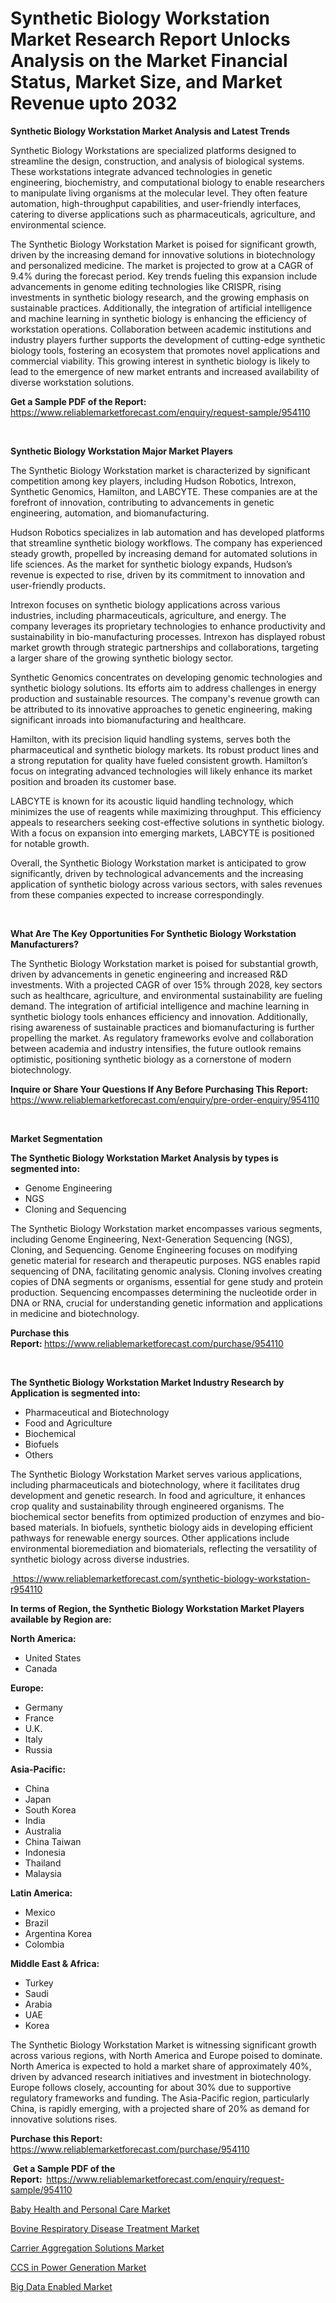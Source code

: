 <p><h1>Synthetic Biology Workstation Market Research Report Unlocks Analysis on the Market Financial Status, Market Size, and Market Revenue upto 2032</h1></p><p><strong>Synthetic Biology Workstation Market Analysis and Latest Trends</strong></p>
<p><p>Synthetic Biology Workstations are specialized platforms designed to streamline the design, construction, and analysis of biological systems. These workstations integrate advanced technologies in genetic engineering, biochemistry, and computational biology to enable researchers to manipulate living organisms at the molecular level. They often feature automation, high-throughput capabilities, and user-friendly interfaces, catering to diverse applications such as pharmaceuticals, agriculture, and environmental science.</p><p>The Synthetic Biology Workstation Market is poised for significant growth, driven by the increasing demand for innovative solutions in biotechnology and personalized medicine. The market is projected to grow at a CAGR of 9.4% during the forecast period. Key trends fueling this expansion include advancements in genome editing technologies like CRISPR, rising investments in synthetic biology research, and the growing emphasis on sustainable practices. Additionally, the integration of artificial intelligence and machine learning in synthetic biology is enhancing the efficiency of workstation operations. Collaboration between academic institutions and industry players further supports the development of cutting-edge synthetic biology tools, fostering an ecosystem that promotes novel applications and commercial viability. This growing interest in synthetic biology is likely to lead to the emergence of new market entrants and increased availability of diverse workstation solutions.</p></p>
<p><strong>Get a Sample PDF of the Report:&nbsp;</strong> <a href="https://www.reliablemarketforecast.com/enquiry/request-sample/954110?utm_campaign=1998&utm_medium=2&utm_source=Github&utm_content=ia&utm_term=07032025&utm_id=synthetic-biology-workstation">https://www.reliablemarketforecast.com/enquiry/request-sample/954110</a></p>
<p>&nbsp;</p>
<p><strong>Synthetic Biology Workstation Major Market Players</strong></p>
<p><p>The Synthetic Biology Workstation market is characterized by significant competition among key players, including Hudson Robotics, Intrexon, Synthetic Genomics, Hamilton, and LABCYTE. These companies are at the forefront of innovation, contributing to advancements in genetic engineering, automation, and biomanufacturing.</p><p>Hudson Robotics specializes in lab automation and has developed platforms that streamline synthetic biology workflows. The company has experienced steady growth, propelled by increasing demand for automated solutions in life sciences. As the market for synthetic biology expands, Hudson’s revenue is expected to rise, driven by its commitment to innovation and user-friendly products.</p><p>Intrexon focuses on synthetic biology applications across various industries, including pharmaceuticals, agriculture, and energy. The company leverages its proprietary technologies to enhance productivity and sustainability in bio-manufacturing processes. Intrexon has displayed robust market growth through strategic partnerships and collaborations, targeting a larger share of the growing synthetic biology sector.</p><p>Synthetic Genomics concentrates on developing genomic technologies and synthetic biology solutions. Its efforts aim to address challenges in energy production and sustainable resources. The company's revenue growth can be attributed to its innovative approaches to genetic engineering, making significant inroads into biomanufacturing and healthcare.</p><p>Hamilton, with its precision liquid handling systems, serves both the pharmaceutical and synthetic biology markets. Its robust product lines and a strong reputation for quality have fueled consistent growth. Hamilton’s focus on integrating advanced technologies will likely enhance its market position and broaden its customer base.</p><p>LABCYTE is known for its acoustic liquid handling technology, which minimizes the use of reagents while maximizing throughput. This efficiency appeals to researchers seeking cost-effective solutions in synthetic biology. With a focus on expansion into emerging markets, LABCYTE is positioned for notable growth.</p><p>Overall, the Synthetic Biology Workstation market is anticipated to grow significantly, driven by technological advancements and the increasing application of synthetic biology across various sectors, with sales revenues from these companies expected to increase correspondingly.</p></p>
<p>&nbsp;</p>
<p><strong>What Are The Key Opportunities For Synthetic Biology Workstation Manufacturers?</strong></p>
<p><p>The Synthetic Biology Workstation market is poised for substantial growth, driven by advancements in genetic engineering and increased R&D investments. With a projected CAGR of over 15% through 2028, key sectors such as healthcare, agriculture, and environmental sustainability are fueling demand. The integration of artificial intelligence and machine learning in synthetic biology tools enhances efficiency and innovation. Additionally, rising awareness of sustainable practices and biomanufacturing is further propelling the market. As regulatory frameworks evolve and collaboration between academia and industry intensifies, the future outlook remains optimistic, positioning synthetic biology as a cornerstone of modern biotechnology.</p></p>
<p><strong>Inquire or Share Your Questions If Any Before Purchasing This Report:</strong> <a href="https://www.reliablemarketforecast.com/enquiry/pre-order-enquiry/954110?utm_campaign=1998&utm_medium=2&utm_source=Github&utm_content=ia&utm_term=07032025&utm_id=synthetic-biology-workstation">https://www.reliablemarketforecast.com/enquiry/pre-order-enquiry/954110</a></p>
<p>&nbsp;</p>
<p><strong>Market Segmentation</strong></p>
<p><strong>The Synthetic Biology Workstation Market Analysis by types is segmented into:</strong></p>
<p><ul><li>Genome Engineering</li><li>NGS</li><li>Cloning and Sequencing</li></ul></p>
<p><p>The Synthetic Biology Workstation market encompasses various segments, including Genome Engineering, Next-Generation Sequencing (NGS), Cloning, and Sequencing. Genome Engineering focuses on modifying genetic material for research and therapeutic purposes. NGS enables rapid sequencing of DNA, facilitating genomic analysis. Cloning involves creating copies of DNA segments or organisms, essential for gene study and protein production. Sequencing encompasses determining the nucleotide order in DNA or RNA, crucial for understanding genetic information and applications in medicine and biotechnology.</p></p>
<p><strong>Purchase this Report:&nbsp;</strong><a href="https://www.reliablemarketforecast.com/purchase/954110?utm_campaign=1998&utm_medium=2&utm_source=Github&utm_content=ia&utm_term=07032025&utm_id=synthetic-biology-workstation">https://www.reliablemarketforecast.com/purchase/954110</a></p>
<p>&nbsp;</p>
<p><strong>The Synthetic Biology Workstation Market Industry Research by Application is segmented into:</strong></p>
<p><ul><li>Pharmaceutical and Biotechnology</li><li>Food and Agriculture</li><li>Biochemical</li><li>Biofuels</li><li>Others</li></ul></p>
<p><p>The Synthetic Biology Workstation Market serves various applications, including pharmaceuticals and biotechnology, where it facilitates drug development and genetic research. In food and agriculture, it enhances crop quality and sustainability through engineered organisms. The biochemical sector benefits from optimized production of enzymes and bio-based materials. In biofuels, synthetic biology aids in developing efficient pathways for renewable energy sources. Other applications include environmental bioremediation and biomaterials, reflecting the versatility of synthetic biology across diverse industries.</p></p>
<p><a href="https://www.reliablemarketforecast.com/synthetic-biology-workstation-r954110?utm_campaign=1998&utm_medium=2&utm_source=Github&utm_content=ia&utm_term=07032025&utm_id=synthetic-biology-workstation">&nbsp;https://www.reliablemarketforecast.com/synthetic-biology-workstation-r954110</a></p>
<p><strong>In terms of Region, the Synthetic Biology Workstation Market Players available by Region are:</strong></p>
<p>
    <p> <strong> North America: </strong>
        <ul>
            <li>United States</li>
            <li>Canada</li>
        </ul>
        </p> 
    <p> <strong> Europe: </strong>
        <ul>
            <li>Germany</li>
            <li>France</li>
            <li>U.K.</li>
            <li>Italy</li>
            <li>Russia</li>
        </ul>
        </p> 
    <p> <strong> Asia-Pacific: </strong>
        <ul>
            <li>China</li>
            <li>Japan</li>
            <li>South Korea</li>
            <li>India</li>
            <li>Australia</li>
            <li>China Taiwan</li>
            <li>Indonesia</li>
            <li>Thailand</li>
            <li>Malaysia</li>
        </ul>
        </p> 
    <p> <strong> Latin America: </strong>
        <ul>
            <li>Mexico</li>
            <li>Brazil</li>
            <li>Argentina Korea</li>
            <li>Colombia</li>
        </ul>
        </p> 
    <p> <strong> Middle East & Africa: </strong>
        <ul>
            <li>Turkey</li>
            <li>Saudi</li>
            <li>Arabia</li>
            <li>UAE</li>
            <li>Korea</li>
        </ul>
    </p>
    </p>
<p><p>The Synthetic Biology Workstation Market is witnessing significant growth across various regions, with North America and Europe poised to dominate. North America is expected to hold a market share of approximately 40%, driven by advanced research initiatives and investment in biotechnology. Europe follows closely, accounting for about 30% due to supportive regulatory frameworks and funding. The Asia-Pacific region, particularly China, is rapidly emerging, with a projected share of 20% as demand for innovative solutions rises.</p></p>
<p><strong>Purchase this Report: </strong><a href="https://www.reliablemarketforecast.com/purchase/954110?utm_campaign=1998&utm_medium=2&utm_source=Github&utm_content=ia&utm_term=07032025&utm_id=synthetic-biology-workstation">https://www.reliablemarketforecast.com/purchase/954110</a></p>
<p>&nbsp;<strong>Get a Sample PDF of the Report:&nbsp;&nbsp;</strong><a href="https://www.reliablemarketforecast.com/enquiry/request-sample/954110?utm_campaign=1998&utm_medium=2&utm_source=Github&utm_content=ia&utm_term=07032025&utm_id=synthetic-biology-workstation">https://www.reliablemarketforecast.com/enquiry/request-sample/954110</a></p>
<p><strong></strong></p>
<p><p><a href="https://github.com/omduthkevork/Market-Research-Report-List-1/blob/main/baby-health-and-personal-care-market.md?utm_campaign=1998&utm_medium=2&utm_source=Github&utm_content=ia&utm_term=07032025&utm_id=synthetic-biology-workstation">Baby Health and Personal Care Market</a></p><p><a href="https://github.com/buenayankobl/Market-Research-Report-List-1/blob/main/bovine-respiratory-disease-treatment-market.md?utm_campaign=1998&utm_medium=2&utm_source=Github&utm_content=ia&utm_term=07032025&utm_id=synthetic-biology-workstation">Bovine Respiratory Disease Treatment Market</a></p><p><a href="https://github.com/rakowpleetj1/Market-Research-Report-List-1/blob/main/carrier-aggregation-solutions-market.md?utm_campaign=1998&utm_medium=2&utm_source=Github&utm_content=ia&utm_term=07032025&utm_id=synthetic-biology-workstation">Carrier Aggregation Solutions Market</a></p><p><a href="https://github.com/mcveathuane2/Market-Research-Report-List-1/blob/main/ccs-in-power-generation-market.md?utm_campaign=1998&utm_medium=2&utm_source=Github&utm_content=ia&utm_term=07032025&utm_id=synthetic-biology-workstation">CCS in Power Generation Market</a></p><p><a href="https://github.com/akramisabtu/Market-Research-Report-List-1/blob/main/big-data-enabled-market.md?utm_campaign=1998&utm_medium=2&utm_source=Github&utm_content=ia&utm_term=07032025&utm_id=synthetic-biology-workstation">Big Data Enabled Market</a></p></p>